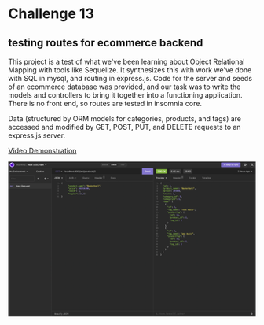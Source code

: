 # Challenge 13

## testing routes for ecommerce backend

This project is a test of what we've been learning about Object Relational Mapping
with tools like Sequelize. It synthesizes this with work we've done with SQL in
mysql, and routing in express.js. Code for the server and seeds of an ecommerce 
database was provided, and our task was to write the models and controllers to
bring it together into a functioning application. There is no front end, so 
routes are tested in insomnia core. 

Data (structured by ORM models for categories, products, and tags) are accessed 
and modified by GET, POST, PUT, and DELETE requests to an express.js server.

[Video Demonstration](https://drive.google.com/file/d/1ZQnkkQxyL-nlazGgeYKizzx4wcDCNXn3/view)

![screenshot](13screen.png)

